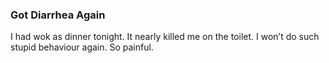 ### Got Diarrhea Again
I had wok as dinner tonight. It nearly killed me on the toilet. I won’t do such stupid behaviour again. So painful.
